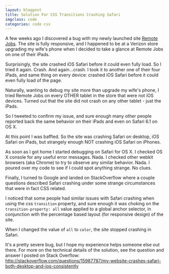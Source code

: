 ```yaml
---
layout: blogpost
title: Solution For CSS Transitions Crashing Safari
imgclass: code
categories: code css
---
```


A few weeks ago I discovered a bug with my newly launched site <a href="http://remotejobs.io">Remote Jobs</a>. The site is fully responsive, and I happened to be at a Verizon store upgrading my wife's phone when I decided to take a glance at Remote Jobs on one of their iPads.

Surprisingly, the site crashed iOS Safari before it could even fully load. So I tried it again. Crash. And again...crash. I took it to another one of their four iPads, and same thing on every device: crashed iOS Safari before it could even fully load of the page.

Naturally, wanting to debug my site more than upgrade my wife's phone, I tried Remote Jobs on every OTHER tablet in the store that were not iOS devices. Turned out that the site did not crash on any other tablet - just the iPads.

So I tweeted to confirm my issue, and sure enough many other people reported back the same behavior on their iPads and even on Safari 6.1 on OS X.

At this point I was baffled. So the site was crashing Safari on desktop, iOS Safari on iPads, but strangely enough NOT crashing iOS Safari on iPhones.

As soon as I got home I started debugging on Safari for OS X. I checked OS X console for any useful error messages. Nada. I checked other webkit browsers (aka Chrome) to try to observe any similar behavior. Nada. I poured over my code to see if I could spot anything strange. No clues.

Finally, I turned to Google and landed on StackOverflow where a couple questions described Safari crashing under some strange circumstances that were in fact CSS related.

I noticed that some people had similar issues with Safari crashing when using the css <code>transition</code> property, and sure enough it was choking on the <code>transition-property: all</code> value applied to a global anchor selector, in conjunction with the percentage based layout (for responsive design) of the site.

When I changed the value of <code>all</code> to <code>color</code>, the site stopped crashing in Safari.

It's a pretty severe bug, but I hope my experience helps someone else out there. For more on the technical details of the solution, see the question and answer I posted on Stack Overflow: http://stackoverflow.com/questions/15987787/my-website-crashes-safari-both-desktop-and-ios-consistently